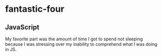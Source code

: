 # fantastic-four

## JavaScript
My favorite part was the amount of time I got to spend not sleeping because I was stressing over my inability to comprehend what I was doing in JS.